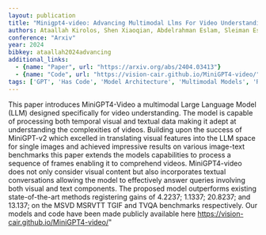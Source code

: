 ```yaml
---
layout: publication
title: "Minigpt4-video: Advancing Multimodal Llms For Video Understanding With Interleaved Visual-textual Tokens"
authors: Ataallah Kirolos, Shen Xiaoqian, Abdelrahman Eslam, Sleiman Essam, Zhu Deyao, Ding Jian, Elhoseiny Mohamed
conference: "Arxiv"
year: 2024
bibkey: ataallah2024advancing
additional_links:
  - {name: "Paper", url: "https://arxiv.org/abs/2404.03413"}
  - {name: "Code", url: "https://vision-cair.github.io/MiniGPT4-video/"}
tags: ['GPT', 'Has Code', 'Model Architecture', 'Multimodal Models', 'Reinforcement Learning']
---
```

This paper introduces MiniGPT4-Video a multimodal Large Language Model (LLM) designed specifically for video understanding. The model is capable of processing both temporal visual and textual data making it adept at understanding the complexities of videos. Building upon the success of MiniGPT-v2 which excelled in translating visual features into the LLM space for single images and achieved impressive results on various image-text benchmarks this paper extends the models capabilities to process a sequence of frames enabling it to comprehend videos. MiniGPT4-video does not only consider visual content but also incorporates textual conversations allowing the model to effectively answer queries involving both visual and text components. The proposed model outperforms existing state-of-the-art methods registering gains of 4.2237; 1.1337; 20.8237; and 13.137; on the MSVD MSRVTT TGIF and TVQA benchmarks respectively. Our models and code have been made publicly available here https://vision-cair.github.io/MiniGPT4-video/"
